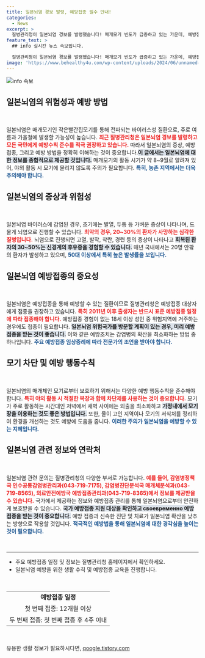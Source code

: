 ```yaml
---
title: 일본뇌염 경보 발령, 예방접종 필수 안내!
categories:
  - News
excerpt: >
  질병관리청이 일본뇌염 경보를 발령했습니다! 매개모기 빈도가 급증하고 있는 가운데, 예방접종과 수칙 준수의 중요성이 강조됩니다. 여름철 야외활동 시 모기 노출에 주의가 필요합니다.
feature_text: >
  ## info 실시간 뉴스 속보입니다.

  질병관리청이 일본뇌염 경보를 발령했습니다! 매개모기 빈도가 급증하고 있는 가운데, 예방접종과 수칙 준수의 중요성이 강조됩니다. 여름철 야외활동 시 모기 노출에 주의가 필요합니다.
image: 'https://www.behealthy4u.com/wp-content/uploads/2024/06/unnamed-file.png'
---
```


<p><img src="https://www.behealthy4u.com/wp-content/uploads/2024/06/unnamed-file.png" alt="info 속보" /></p>

<h2 data-ke-size="size26">일본뇌염의 위험성과 예방 방법</h2>

<p data-ke-size="size16">&nbsp;</p>

<p>일본뇌염은 매개모기인 작은빨간집모기를 통해 전파되는 바이러스성 질환으로, 주로 여름과 가을철에 발생할 가능성이 높습니다. <b><span style="color: #ee2323;">최근 질병관리청은 일본뇌염 경보를 발령하고 모든 국민에게 예방수칙 준수를 적극 권장하고 있습니다.</span></b> 따라서 일본뇌염의 증상, 예방접종, 그리고 예방 방법을 정확히 이해하는 것이 중요합니다.<b><span style="background-color: #21538527;">이 글에서는 일본뇌염에 대한 정보를 종합적으로 제공할 것입니다.</span></b> 매개모기의 활동 시기가 약 8~9월로 알려져 있어, 야외 활동 시 모기에 물리지 않도록 주의가 필요합니다. <b><span style="color: #1a5490;">특히, 농촌 지역에서는 더욱 주의해야 합니다.</span></b></p>

<h2 data-ke-size="size26">일본뇌염의 증상과 위험성</h2>

<p data-ke-size="size16">&nbsp;</p>

<p>일본뇌염 바이러스에 감염된 경우, 초기에는 발열, 두통 등 가벼운 증상이 나타나며, 드물게 뇌염으로 진행할 수 있습니다. <b><span style="color: #ee2323;">최악의 경우, 20~30%의 환자가 사망하는 심각한 질병입니다.</span></b> 뇌염으로 진행되면 고열, 발작, 착란, 경련 등의 증상이 나타나고 <b><span style="background-color: #21538527;">회복된 환자의 30~50%는 신경계의 후유증을 경험할 수 있습니다.</span></b> 매년 국내에서는 20명 안팎의 환자가 발생하고 있으며, <b><span style="color: #1a5490;">50대 이상에서 특히 높은 발생률을 보입니다.</span></b></p>

<h2 data-ke-size="size26">일본뇌염 예방접종의 중요성</h2>

<p data-ke-size="size16">&nbsp;</p>

<p>일본뇌염은 예방접종을 통해 예방할 수 있는 질환이므로 질병관리청은 예방접종 대상자에게 접종을 권장하고 있습니다. <b><span style="color: #ee2323;">특히 2011년 이후 출생자는 반드시 표준 예방접종 일정에 따라 접종해야 합니다.</span></b> 예방접종 경험이 없는 18세 이상 성인 중 위험지역에 거주하는 경우에도 접종이 필요합니다. <b><span style="background-color: #21538527;">일본뇌염 위험국가를 방문할 계획이 있는 경우, 미리 예방접종을 받는 것이 좋습니다.</span></b> 이와 같은 예방조치는 감염병의 확산을 최소화하는 방법 중 하나입니다. <b><span style="color: #1a5490;">주요 예방접종 임상증례에 따라 전문가의 조언을 받아야 합니다.</span></b></p>

<h2 data-ke-size="size26">모기 차단 및 예방 행동수칙</h2>

<p data-ke-size="size16">&nbsp;</p>

<p>일본뇌염의 매개체인 모기로부터 보호하기 위해서는 다양한 예방 행동수칙을 준수해야 합니다. <b><span style="color: #ee2323;">특히 야외 활동 시 적절한 복장과 함께 차단제를 사용하는 것이 중요합니다.</span></b> 모기가 주로 활동하는 시간대인 저녁에서 새벽 사이에는 외출을 최소화하고 <b><span style="background-color: #21538527;">가정내에서 모기장을 이용하는 것도 좋은 방법입니다.</span></b> 또한, 물이 고인 지역이나 모기의 서식처를 정리하여 환경을 개선하는 것도 예방에 도움을 줍니다. <b><span style="color: #1a5490;">이러한 주의가 일본뇌염을 예방할 수 있는 지혜입니다.</span></b></p>

<h2 data-ke-size="size26">일본뇌염 관련 정보와 연락처</h2>

<p data-ke-size="size16">&nbsp;</p>

<p>일본뇌염 관련 문의는 질병관리청의 다양한 부서로 가능합니다. <b><span style="color: #ee2323;">예를 들어, 감염병정책국 인수공통감염병관리과(043-719-7175), 감염병진단분석국 매개체분석과(043-719-8565), 의료안전예방국 예방접종관리과(043-719-8365)에서 정보를 제공받을 수 있습니다.</span></b> 국가에서 제공하는 정보와 예방접종 관리를 통해 일본뇌염으로부터 안전하게 보호받을 수 있습니다. <b><span style="background-color: #21538527;">국가 예방접종 지원 대상을 확인하고 своевременно 예방 접종을 받는 것이 중요합니다.</span></b> 예방 접종과 신속한 진단 및 치료가 일본뇌염 확산을 낮추는 방향으로 작용할 것입니다. <b><span style="color: #1a5490;">적극적인 예방법을 통해 일본뇌염에 대한 경각심을 높이는 것이 필요합니다.</span></b></p>

<p data-ke-size="size16">&nbsp;</p>

<hr/>

<ul>
    <li>주요 예방접종 일정 및 정보는 질병관리청 홈페이지에서 확인하세요.</li>
    <li>일본뇌염 예방을 위한 생활 수칙 및 예방접종 교육을 진행합니다.</li>
</ul>

<p data-ke-size="size16">&nbsp;</p>

<table style="width: 100%;">
    <tr>
        <td style="text-align: center; height: 17px;"><b>예방접종 일정</b></td>
    </tr>
    <tr>
        <td style="text-align: center; height: 17px;">첫 번째 접종: 12개월 이상</td>
    </tr>
    <tr>
        <td style="text-align: center; height: 17px;">두 번째 접종: 첫 번째 접종 후 4주 이내</td>
    </tr>
</table>

<p data-ke-size="size16">&nbsp;</p>
유용한 생활 정보가 필요하시다면, <a href="https://qoogle.tistory.com" rel="dofollow">qoogle.tistory.com</a>


